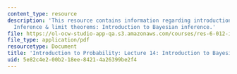 ```yaml
---
content_type: resource
description: 'This resource contains information regarding introduction to probability:
  Inference & limit theorems: Introduction to Bayesian inference.'
file: https://ol-ocw-studio-app-qa.s3.amazonaws.com/courses/res-6-012-introduction-to-probability-spring-2018/5e82c4e200b218ee84214a26399be2f4_MITRES_6_012S18_L14.pdf
file_type: application/pdf
resourcetype: Document
title: 'Introduction to Probability: Lecture 14: Introduction to Bayesian Inference'
uid: 5e82c4e2-00b2-18ee-8421-4a26399be2f4
---
```

